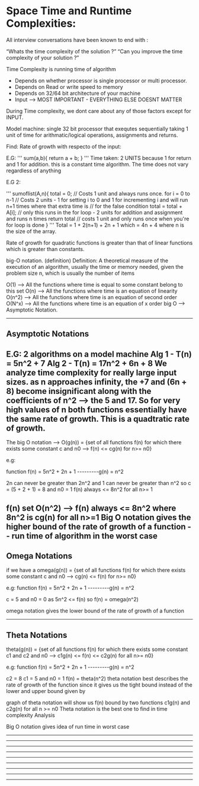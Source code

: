 # Space Time and Runtime Complexities:

All interview conversations have been known to end with :

“Whats the time complexity of the solution ?”
“Can you improve the time complexity of your solution ?”

Time Complexity is running time of algorithm
- Depends on whether processor is single processor or multi processor.
- Depends on Read or write speed to memory
- Depends on 32/64 bit architecture of your machine
- Input --> MOST IMPORTANT - EVERYTHING ELSE DOESNT MATTER

During Time complexity, we dont care about any of those factors except for INPUT.

Model machine: single 32 bit processor that exequtes sequentially taking 1 unit of time for arithmatic/logical operations, assignments and returns.

Find: Rate of growth with respecto of the input:

E.G:
'''
sum(a,b){
return a + b;
}
'''
Time taken: 2 UNITS because 1 for return and 1 for addition.
this is a constant time algorithm. The time does not vary regardless of anything

E.G 2:

'''
sumoflist(A,n){
total = 0;            // Costs 1 unit and always runs once.
for i = 0 to n-1      // Costs 2 units - 1 for setting i to 0 and 1 for incrementing i and will run n+1 times where that extra time is                         // for the false condition
total = total + A[i]; // only this runs in the for loop - 2 units for addition and assignment and runs n times
return total          // costs 1 unit and only runs once when you're for loop is done
}
'''
Total = 1 + 2(n+1) + 2n + 1
which = 4n + 4 where n is the size of the array.

Rate of growth for quadratic functions is greater than that of linear functions which is greater than constants.

big-O notation. (definition) Definition: A theoretical measure of the execution of an algorithm, usually the time or memory needed, given the problem size n, which is usually the number of items

O(1) --> All the functions where time is equal to some constant belong to this set
O(n) --> All the functions where time is an equation of linearity
O(n^2) -->  All the functions where time is an equation of second order
O(N^x) --> All the functions where time is an equation of x order
big O --> Asymptotic Notation.

-----
Asymptotic Notations
-----

E.G: 
2 algorithms on a model machine
Alg 1 - T(n) = 5n^2 + 7
Alg 2 - T(n) = 17n^2 + 6n + 8
We analyze time complexity for really large input sizes. 
as n approaches infinity, the +7 and (6n + 8) become insignificant along with the 
coefficients of n^2 --> the 5 and 17.
So for very high values of n both functions essentially have the same rate of growth.
This is a quadtratic rate of growth. 
-----
The big O notation -->  O(g(n)) = {set of all functions f(n)  for which there exists some constant c and n0 --> f(n) <= cg(n) for n>= n0}

e.g:

function f(n) = 5n^2 + 2n + 1
---------g(n) = n^2

2n can never be greater than 2n^2 and 1 can never be greater than n^2
so c = (5 + 2 + 1) = 8 and n0 = 1
f(n) always <= 8n^2 for all n>= 1

f(n) set O(n^2)  --> f(n) always <= 8n^2 where 8n^2 is cg(n) for all n>=1
Big O notation gives the higher bound of the rate of growth of a function -- run time of algorithm in the worst case
-----
Omega Notations
-----

if we have a omega(g(n)) = {set of all functions f(n)  for which there exists some constant c and n0 --> cg(n)  <= f(n)  for n>= n0}

e.g:
function f(n) = 5n^2 + 2n + 1
---------g(n) = n^2

c = 5 and n0 = 0 as 5n^2 <= f(n)
so f(n) = omega(n^2)

omega notation gives the lower bound of the rate of growth of a function

-----
Theta Notations
-----

theta(g(n)) = {set of all functions f(n)  for which there exists some constant c1 and c2 and n0 --> c1g(n)  <= f(n) <= c2g(n)
for all n>= n0}

e.g:
function f(n) = 5n^2 + 2n + 1
---------g(n) = n^2

c2 = 8
c1 = 5 and n0 = 1
f(n) = theta(n^2)
theta notation best describes the rate of growth of the function since it gives us the tight bound instead of the lower and upper bound given by

graph of theta notation will show us f(n) bound by two functions c1g(n) and c2g(n) for all n >= n0
Theta notation is the best one to find in time complexity Analysis

Big O notation gives idea of run time in worst case

-----
-----
------
-------
--------
-------
------
-----
-----



